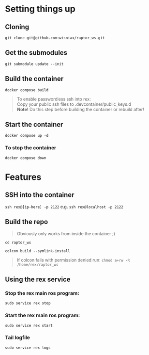 # Setting things up
## Cloning
`git clone git@github.com:wisniax/raptor_ws.git`
## Get the submodules
`git submodule update --init`
## Build the container
`docker compose build`
> To enable passwordless ssh into rex: \
> Copy your public ssh files to .devcontainer/public_keys.d \
> **Note!** Do this step before building the container or rebuild after!


## Start the container
`docker compose up -d`

### To stop the container
`docker compose down`

# Features
## SSH into the container
`ssh rex@[ip-here] -p 2122`
e.g. `ssh rex@localhost -p 2122`

## Build the repo
> Obviously only works from inside the container ;)

`cd raptor_ws`

`colcon build --symlink-install`
> If colcon fails with permission denied run:
`chmod a+rw -R /home/rex/raptor_ws`

## Using the rex service
### Stop the rex main ros program:
`sudo service rex stop`

### Start the rex main ros program:
`sudo service rex start`

### Tail logfile
`sudo service rex logs`